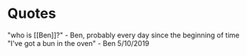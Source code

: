 <!-- TITLE: Ben -->
<!-- SUBTITLE: A quick summary of Ben -->

# Quotes
"who is [[Ben]]?" - Ben, probably every day since the beginning of time
"I've got a bun in the oven" - Ben 5/10/2019